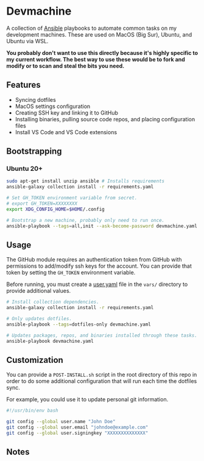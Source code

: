 # Devmachine

A collection of [Ansible](https://www.ansible.com) playbooks to automate common
tasks on my development machines. These are used on MacOS (Big Sur), Ubuntu, and
Ubuntu via WSL.

__You probably don't want to use this directly because it's highly specific to
my current workflow. The best way to use these would be to fork and modify or
to scan and steal the bits you need.__

## Features

* Syncing dotfiles
* MacOS settings configuration
* Creating SSH key and linking it to GitHub
* Installing binaries, pulling source code repos, and placing configuration files
* Install VS Code and VS Code extensions

## Bootstrapping

### Ubuntu 20+

```bash
sudo apt-get install unzip ansible # Installs requirements
ansible-galaxy collection install -r requirements.yaml

# Set GH_TOKEN environment variable from secret.
# export GH_TOKEN=XXXXXXXX
export XDG_CONFIG_HOME=$HOME/.config

# Bootstrap a new machine, probably only need to run once.
ansible-playbook --tags=all,init --ask-become-password devmachine.yaml
```

## Usage

The GitHub module requires an authentication token from GitHub with permissions
to add/modify ssh keys for the account. You can provide that token by setting
the `GH_TOKEN` environment variable.

Before running, you must create a [user.yaml](vars/user_example.yaml) file in the
`vars/` directory to provide additional values.

```bash
# Install collection dependencies.
ansible-galaxy collection install -r requirements.yaml

# Only updates dotfiles.
ansible-playbook --tags=dotfiles-only devmachine.yaml

# Updates packages, repos, and binaries installed through these tasks.
ansible-playbook devmachine.yaml
```

## Customization

You can provide a `POST-INSTALL.sh` script in the root directory of this repo in
order to do some additional configuration that will run each time the dotfiles
sync.

For example, you could use it to update personal git information.

```bash
#!/usr/bin/env bash

git config --global user.name "John Doe"
git config --global user.email "johndoe@example.com"
git config --global user.signingkey "XXXXXXXXXXXXXX"
```

## Notes
